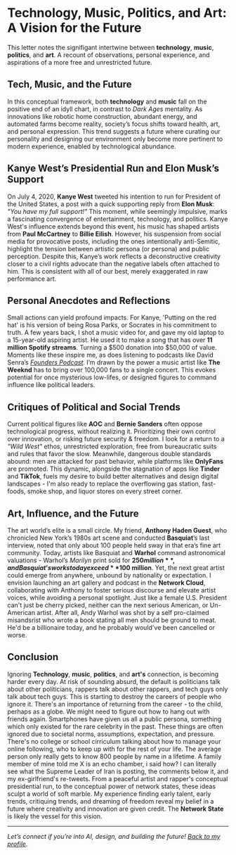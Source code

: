 # Technology, Music, Politics, and Art: A Vision for the Future

This letter notes the signifigant intertwine between **technology**, **music**, **politics**, and **art**. A recount of observations, personal experience, and aspirations of a more free and unrestricted future.

## Tech, Music, and the Future

In this conceptual framework, both **technology** and **music** fall on the positive end of an idyll chart, in contrast to *Dark Ages* mentality. As innovations like robotic home construction, abundant energy, and automated farms become reality, society’s focus shifts toward health, art, and personal expression. This trend suggests a future where curating our personality and designing our environment only become more pertinent to modern experience, enabled by technological abundance.

## Kanye West’s Presidential Run and Elon Musk’s Support

On July 4, 2020, **Kanye West** tweeted his intention to run for President of the United States, a post with a quick supporting reply from **Elon Musk**: *"You have my full support!"* This moment, while seemingly impulsive, marks a fascinating convergence of entertainment, technology, and politics. Kanye West's influence extends beyond this event, his music has shaped artists from **Paul McCartney** to **Billie Eilish**. However, his suspension from social media for provocative posts, including the ones intentionally anti-Semitic, highlight the tension between artistic persona (or persona) and public perception. Despite this, Kanye’s work reflects a deconstructive creativity closer to a civil rights advocate than the negative labels often attached to him. This is consistent with all of our best, merely exaggerated in raw performance art. 

## Personal Anecdotes and Reflections

Small actions can yield profound impacts. For Kanye, 'Putting on the red hat' is his version of being Rosa Parks, or Socrates in his commitment to truth. A few years back, I shot a music video for, and gave my old laptop to a 15-year-old aspiring artist. He used it to make a song that has over **11 million Spotify streams**. Turning a $500 donation into $50,000 of value. Moments like these inspire me, as does listening to podcasts like David Senra’s *[Founders Podcast](https://www.founderspodcast.com/)*. I’m drawn by the power a music artist like **The Weeknd** has to bring over 100,000 fans to a single concert. This evokes potential for once mysterious low-lifes, or designed figures to command influence like political leaders.

## Critiques of Political and Social Trends

Current political figures like **AOC** and **Bernie Sanders** often oppose technological progress, without realizing it. Prioritizing their own control over innovation, or risking future security & freedom. I look for a return to a *"Wild West"* ethos, unrestricted exploration, free from bureaucratic suits and rules that favor the slow. Meanwhile, dangerous double standards abound: men are attacked for past behavior, while platforms like **OnlyFans** are promoted. This dynamic, alongside the stagnation of apps like **Tinder** and **TikTok**, fuels my desire to build better alternatives and design digital landscapes - I'm also ready to replace the overflowing gas station, fast-foods, smoke shop, and liquor stores on every street corner.

## Art, Influence, and the Future

The art world’s elite is a small circle. My friend, **Anthony Haden Guest**, who chronicled New York’s 1980s art scene and conducted **Basquiat**’s last interview, noted that only about 100 people held sway in that era’s fine art community. Today, artists like Basquiat and **Warhol** command astronomical valuations - Warhol’s *Marilyn* print sold for **$250 million**, and Basquiat’s works today exceed **$100 million**. Yet, the next great artist could emerge from anywhere, unbound by nationality or expectation. I envision launching an art gallery and podcast in the **Network Cloud**, collaborating with Anthony to foster serious discourse and elevate artist voices, while avoiding a personal spotlight. Just like a female U.S. President can't just be cherry picked, neither can the next serious American, or Un-American artist. After all, Andy Warhol was shot by a self pro-claimed misandsrist who wrote a book stating all men should be ground to meat. He'd be a billionaire today, and he probably would've been cancelled or worse. 

## Conclusion

Ignoring **Technology**, **music**, **politics**, and **art's** connection, is becoming harder every day. At risk of sounding absurd, the default is politicians talk about other politicians, rappers talk about other rappers, and tech guys only talk about tech guys. This is starting to destroy the careers of people who ignore it. There's an importance of returning from the career - to the child, perhaps as a globe. We might need to figure out how to hang out with friends again. Smartphones have given us all a public persona, something which only existed for the rare celebrity in the past. These things are often ignored due to societal norms, assumptions, expectation, and pressure. There's no college or school cirriculum talking about how to manage your online following, who to keep up with for the rest of your life. The average person only really gets to know 800 people by name in a lifetime. A family member of mine told me X is an echo chamber, i said how? I can literally see what the Supreme Leader of Iran is posting, the comments below it, and my ex-girlfriend's re-tweets. From a peaceful artist and rapper's conceptual presidential run, to the conceptual power of network states, these ideas sculpt a world of soft marble. My experience finding early talent, early trends, critiquing trends, and dreaming of freedom reveal my belief in a future where creativity and innovation are given credit. The **Network State** is likely the vessel for this vision.

---

*Let’s connect if you’re into AI, design, and building the future! [Back to my profile](https://github.com/sailorjacob).*

